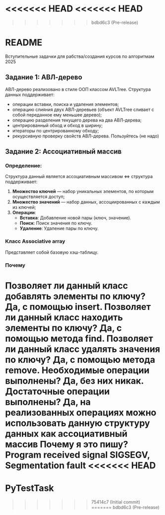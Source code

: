 <<<<<<< HEAD
<<<<<<< HEAD
=======
>>>>>>> bdbd6c3 (Pre-release)
# README
Вступительные задачки для рабства/создания курсов по алгоритмам 2025

## Задание 1: АВЛ-дерево
АВЛ-дерево реализовано в стиле ООП классом AVLTree. Структура данных поддерживает:
- операции вставки, поиска и удаления элементов;
- операцию слияния двух АВЛ-деревьев (объект AVLTree сливает с собой переданное ему меньшее дерево);
- операцию разделения текущего дерева на два АВЛ-дерева;
- центрированный обход и обход в ширину;
- итераторы по центрированному обходу;
- рекурсивную проверку свойств АВЛ-дерева.
Пользуйтесь (не надо)

## Задание 2: Ассоциативный массив

### Определение:

Структура данный является ассоциативным массивом <=> структура поддерживает:

1. **Множество ключей** — набор уникальных элементов, по которым осуществляется доступ;
2. **Множество значений** — набор данных, ассоциированных с каждым из ключей;
3. **Операции**:
   - **Вставка**: Добавление новой пары (ключ, значение).
   - **Поиск**: Поиск значения по ключу.
   - **Удаление**: Удаление пары по ключу.

### Класс Associative array
Представляет собой базовую хэш-таблицу.

### Почему

Позволяет ли данный класс добавлять элементы по ключу? Да, с помощью insert.
Позволяет ли данный класс находить элементы по ключу? Да, с помощью  метода find.
Позволяет ли данный класс удалять значения по ключу? Да, с помощью метода remove.
Необходимые операции выполнены? Да, без них никак. 
Достаточные операции выполнены? Да, на реализованных операциях можно использовать данную структуру данных как ассоциативный массив
Почему я это пишу?
**Program received signal SIGSEGV, Segmentation fault**
<<<<<<< HEAD
=======
# PyTestTask
>>>>>>> 75414c7 (Initial commit)
=======
>>>>>>> bdbd6c3 (Pre-release)
